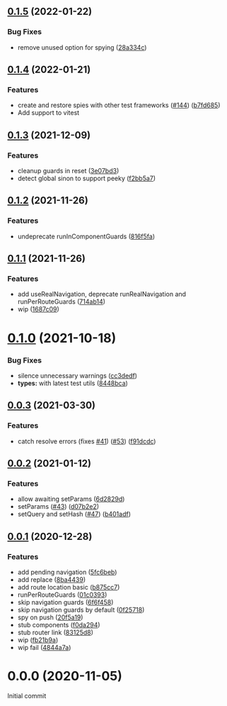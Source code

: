 ## [0.1.5](https://github.com/posva/vue-router-mock/compare/v0.1.4...v0.1.5) (2022-01-22)

### Bug Fixes

- remove unused option for spying ([28a334c](https://github.com/posva/vue-router-mock/commit/28a334c713025f925750b6a2df9aa461e9b646e9))

## [0.1.4](https://github.com/posva/vue-router-mock/compare/v0.1.3...v0.1.4) (2022-01-21)

### Features

- create and restore spies with other test frameworks ([#144](https://github.com/posva/vue-router-mock/issues/144)) ([b7fd685](https://github.com/posva/vue-router-mock/commit/b7fd685c03a72f767b50fa4c5ed4e45f0385f5a3))
- Add support to vitest

## [0.1.3](https://github.com/posva/vue-router-mock/compare/v0.1.2...v0.1.3) (2021-12-09)

### Features

- cleanup guards in reset ([3e07bd3](https://github.com/posva/vue-router-mock/commit/3e07bd33e20445a4fa0e0c937b9246c589404ea4))
- detect global sinon to support peeky ([f2bb5a7](https://github.com/posva/vue-router-mock/commit/f2bb5a7a1c5d053171ff9c06a1acb830695c3fa5))

## [0.1.2](https://github.com/posva/vue-router-mock/compare/v0.1.1...v0.1.2) (2021-11-26)

### Features

- undeprecate runInComponentGuards ([816f5fa](https://github.com/posva/vue-router-mock/commit/816f5fa397277a24f904e77e29b6027c64557d64))

## [0.1.1](https://github.com/posva/vue-router-mock/compare/v0.1.0...v0.1.1) (2021-11-26)

### Features

- add useRealNavigation, deprecate runRealNavigation and runPerRouteGuards ([714ab14](https://github.com/posva/vue-router-mock/commit/714ab14cae6fbb7d81dcd0388dedf5a5e7a5ba96))
- wip ([1687c09](https://github.com/posva/vue-router-mock/commit/1687c0924cebfdf657154fba57aa744e428790f2))

# [0.1.0](https://github.com/posva/vue-router-mock/compare/v0.0.3...v0.1.0) (2021-10-18)

### Bug Fixes

- silence unnecessary warnings ([cc3dedf](https://github.com/posva/vue-router-mock/commit/cc3dedf842856defd1615504765d7885782403f5))
- **types:** with latest test utils ([8448bca](https://github.com/posva/vue-router-mock/commit/8448bca2b76cd3428bf866ffcc1d64ca8fa71381))

## [0.0.3](https://github.com/posva/vue-router-mock/compare/v0.0.2...v0.0.3) (2021-03-30)

### Features

- catch resolve errors (fixes [#41](https://github.com/posva/vue-router-mock/issues/41)) ([#53](https://github.com/posva/vue-router-mock/issues/53)) ([f91dcdc](https://github.com/posva/vue-router-mock/commit/f91dcdc7a62d212086fa86da5fd7c2fa522bfc56))

## [0.0.2](https://github.com/posva/vue-router-mock/compare/v0.0.1...v0.0.2) (2021-01-12)

### Features

- allow awaiting setParams ([6d2829d](https://github.com/posva/vue-router-mock/commit/6d2829d22645c02e2bca85454bfd88685a7284d1))
- setParams ([#43](https://github.com/posva/vue-router-mock/issues/43)) ([d07b2e2](https://github.com/posva/vue-router-mock/commit/d07b2e26a742db4a07ac1a6dd97d85284b74f552))
- setQuery and setHash ([#47](https://github.com/posva/vue-router-mock/issues/47)) ([b401adf](https://github.com/posva/vue-router-mock/commit/b401adf9286cec2f20eac811b3a35df6c2bba31f))

## [0.0.1](https://github.com/posva/vue-router-mock/compare/v0.0.0...v0.0.1) (2020-12-28)

### Features

- add pending navigation ([5fc6beb](https://github.com/posva/vue-router-mock/commit/5fc6beb183701fc0037c84d99267e20c41d112a1))
- add replace ([8ba4439](https://github.com/posva/vue-router-mock/commit/8ba4439e9be51c3c21ee94205e55fa49347e8b22))
- add route location basic ([b875cc7](https://github.com/posva/vue-router-mock/commit/b875cc7b0f1a44c6572b17b37ee38663f5368a44))
- runPerRouteGuards ([01c0393](https://github.com/posva/vue-router-mock/commit/01c03939c8aad09ccd9b10f5289a0c5015ff7103))
- skip navigation guards ([6f6f458](https://github.com/posva/vue-router-mock/commit/6f6f458a4f03dbdecc9c92311ca441108321878d))
- skip navigation guards by default ([0f25718](https://github.com/posva/vue-router-mock/commit/0f2571891870a53388d0d3d37f7d7e48d32535d8))
- spy on push ([20f5a19](https://github.com/posva/vue-router-mock/commit/20f5a198574a5739e894337f0c073ec303f719e7))
- stub components ([f0da294](https://github.com/posva/vue-router-mock/commit/f0da2944f39b1d8e0db9d0659960478bf090e873))
- stub router link ([83125d8](https://github.com/posva/vue-router-mock/commit/83125d88c351ff2e740ff02852f51a57a51f4616))
- wip ([fb21b9a](https://github.com/posva/vue-router-mock/commit/fb21b9afe0e6f8e2a51291de266c2f6d64f82ea6))
- wip fail ([4844a7a](https://github.com/posva/vue-router-mock/commit/4844a7a43780ec14934544040bc1fe36030f4732))

# 0.0.0 (2020-11-05)

Initial commit
